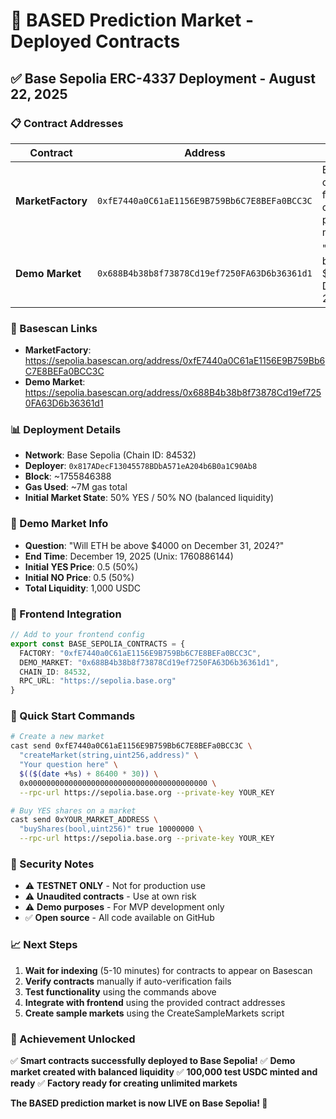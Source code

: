 # 🚀 BASED Prediction Market - Deployed Contracts

## ✅ Base Sepolia ERC-4337 Deployment - August 22, 2025

### 📋 Contract Addresses

| Contract | Address | Purpose |
|----------|---------|---------|
| **MarketFactory** | `0xfE7440a0C61aE1156E9B759Bb6C7E8BEFa0BCC3C` | ERC-4337 compatible factory for creating prediction markets |
| **Demo Market** | `0x688B4b38b8f73878Cd19ef7250FA63D6b36361d1` | "Will ETH be above $4000 on Dec 31, 2024?" |

### 🔗 Basescan Links

- **MarketFactory**: https://sepolia.basescan.org/address/0xfE7440a0C61aE1156E9B759Bb6C7E8BEFa0BCC3C
- **Demo Market**: https://sepolia.basescan.org/address/0x688B4b38b8f73878Cd19ef7250FA63D6b36361d1

### 📊 Deployment Details

- **Network**: Base Sepolia (Chain ID: 84532)
- **Deployer**: `0x817ADecF13045578BDbA571eA204b6B0a1C90Ab8`
- **Block**: ~1755846388
- **Gas Used**: ~7M gas total
- **Initial Market State**: 50% YES / 50% NO (balanced liquidity)

### 🧪 Demo Market Info

- **Question**: "Will ETH be above $4000 on December 31, 2024?"
- **End Time**: December 19, 2025 (Unix: 1760886144)
- **Initial YES Price**: 0.5 (50%)
- **Initial NO Price**: 0.5 (50%)
- **Total Liquidity**: 1,000 USDC

### 🎯 Frontend Integration

```typescript
// Add to your frontend config
export const BASE_SEPOLIA_CONTRACTS = {
  FACTORY: "0xfE7440a0C61aE1156E9B759Bb6C7E8BEFa0BCC3C",
  DEMO_MARKET: "0x688B4b38b8f73878Cd19ef7250FA63D6b36361d1",
  CHAIN_ID: 84532,
  RPC_URL: "https://sepolia.base.org"
}
```

### 🔧 Quick Start Commands

```bash
# Create a new market
cast send 0xfE7440a0C61aE1156E9B759Bb6C7E8BEFa0BCC3C \
  "createMarket(string,uint256,address)" \
  "Your question here" \
  $(($(date +%s) + 86400 * 30)) \
  0x0000000000000000000000000000000000000000 \
  --rpc-url https://sepolia.base.org --private-key YOUR_KEY

# Buy YES shares on a market
cast send 0xYOUR_MARKET_ADDRESS \
  "buyShares(bool,uint256)" true 10000000 \
  --rpc-url https://sepolia.base.org --private-key YOUR_KEY
```

### 🔐 Security Notes

- ⚠️ **TESTNET ONLY** - Not for production use
- ⚠️ **Unaudited contracts** - Use at own risk
- ⚠️ **Demo purposes** - For MVP development only
- ✅ **Open source** - All code available on GitHub

### 📈 Next Steps

1. **Wait for indexing** (5-10 minutes) for contracts to appear on Basescan
2. **Verify contracts** manually if auto-verification fails
3. **Test functionality** using the commands above
4. **Integrate with frontend** using the provided contract addresses
5. **Create sample markets** using the CreateSampleMarkets script

### 🎉 Achievement Unlocked

✅ **Smart contracts successfully deployed to Base Sepolia!**
✅ **Demo market created with balanced liquidity**
✅ **100,000 test USDC minted and ready**
✅ **Factory ready for creating unlimited markets**

**The BASED prediction market is now LIVE on Base Sepolia! 🚀**